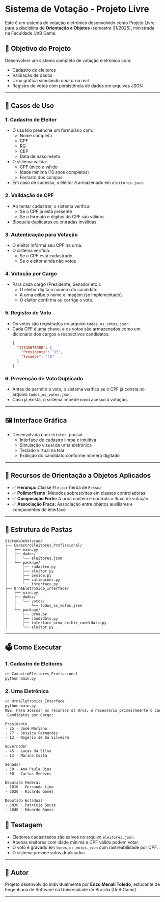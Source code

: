 # Sistema de Votação - Projeto Livre

Este é um sistema de votação eletrônico desenvolvido como Projeto Livre para a disciplina de **Orientação a Objetos** (semestre 01/2025), ministrada na Faculdade UnB Gama.

## 🎯 Objetivo do Projeto

Desenvolver um sistema completo de votação eletrônico com:
- Cadastro de eleitores
- Validação de dados
- Urna gráfica simulando uma urna real
- Registro de votos com persistência de dados em arquivos JSON

---

## 🧩 Casos de Uso

### 1. Cadastro de Eleitor
- O usuário preenche um formulário com:
  - Nome completo
  - CPF
  - RG
  - CEP
  - Data de nascimento
- O sistema valida:
  - CPF único e válido
  - Idade mínima (16 anos completos)
  - Formato dos campos
- Em caso de sucesso, o eleitor é armazenado em `eleitores.json`.

### 2. Validação de CPF
- Ao tentar cadastrar, o sistema verifica:
  - Se o CPF já está presente
  - Se o formato e dígitos do CPF são válidos
- Bloqueia duplicatas ou entradas inválidas.

### 3. Autenticação para Votação
- O eleitor informa seu CPF na urna.
- O sistema verifica:
  - Se o CPF está cadastrado
  - Se o eleitor ainda não votou

### 4. Votação por Cargo
- Para cada cargo (Presidente, Senador etc.):
  - O eleitor digita o número do candidato.
  - A urna exibe o nome e imagem (se implementado).
  - O eleitor confirma ou corrige o voto.

### 5. Registro de Voto
- Os votos são registrados no arquivo `todos_os_votos.json`.
- Cada CPF é uma chave, e os votos são armazenados como um dicionário dos cargos e respectivos candidatos.
  ```json
  {
    "12345678900": {
      "Presidente": "25",
      "Senador": "15"
    }
  }
  ```

### 6. Prevenção de Voto Duplicado
- Antes de permitir o voto, o sistema verifica se o CPF já consta no arquivo `todos_os_votos.json`.
- Caso já exista, o sistema impede novo acesso à votação.

---

## 🖼 Interface Gráfica

- Desenvolvida com `tkinter`, possui:
  - Interface de cadastro limpa e intuitiva
  - Simulação visual de urna eletrônica
  - Teclado virtual na tela
  - Exibição do candidato conforme número digitado

---

## 🧠 Recursos de Orientação a Objetos Aplicados

- ✅ **Herança:** Classe `Eleitor` herda de `Pessoa`
- ✅ **Polimorfismo:** Métodos sobrescritos em classes controladoras
- ✅ **Composição Forte:** A urna contém e controla o fluxo de votação
- ✅ **Associação Fraca:** Associação entre objetos auxiliares e componentes de interface


---

## 📁 Estrutura de Pastas

```
SistemaDeVotacao/
├── CadastroEleitores_Profissional/
│   ├── main.py
│   ├── dados/
│   │   └── eleitores.json
│   └── package/
│       ├── cadastro.py
│       ├── eleitor.py
│       ├── pessoa.py
│       ├── validacoes.py
│       └── interface.py
├── UrnaEletronica_Interface/
│   ├── main.py
│   ├── dados/
│   │   └── votos/
│   │       └── todos_os_votos.json
│   └── package/
│       ├── urna.py
│       ├── candidato.py
│       ├── interface_urna_exibir_candidato.py
│       └── eleitor.py
```

---

## 🗳️ Como Executar

### 1. Cadastro de Eleitores
```bash
cd CadastroEleitores_Profissional
python main.py
```

### 2. Urna Eletrônica
```bash
cd UrnaEletronica_Interface
python main.py
OBS: Para acessar os recursos da Urna, é necessário primeiramente o cadastro de um eleitor com CPF válido
 Candidatos por Cargo:

Presidente
- 25 - José Mariano  
- 77 - Jéssica Fernandes  
- 12 - Rogério de Sá Silveira  

Governador
- 45 - Lucas da Silva  
- 13 - Marina Costa  

Senador
- 50 - Ana Paula Dias  
- 60 - Carlos Menezes  

Deputado Federal
- 1010 - Fernanda Lima  
- 2020 - Ricardo Gomes  

Deputado Estadual
- 3030 - Patrícia Souza  
- 4040 - Eduardo Ramos 
```

## 🧪 Testagem

- Eleitores cadastrados são salvos no arquivo `eleitores.json`.
- Apenas eleitores com idade mínima e CPF válido podem votar.
- O voto é gravado em `todos_os_votos.json` com rastreabilidade por CPF.
- O sistema previne votos duplicados.

---

## 📝 Autor

Projeto desenvolvido individualmente por **Enzo Menali Toledo**, estudante de Engenharia de Software na Universidade de Brasília (UnB Gama).

---

